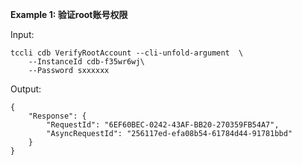 **Example 1: 验证root账号权限**



Input: 

```
tccli cdb VerifyRootAccount --cli-unfold-argument  \
    --InstanceId cdb-f35wr6wj\
    --Password sxxxxxx
```

Output: 
```
{
    "Response": {
        "RequestId": "6EF60BEC-0242-43AF-BB20-270359FB54A7",
        "AsyncRequestId": "256117ed-efa08b54-61784d44-91781bbd"
    }
}
```

